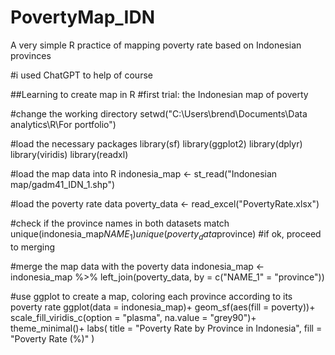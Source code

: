 # PovertyMap_IDN
A very simple R practice of mapping poverty rate based on Indonesian provinces

#i used ChatGPT to help of course

##Learning to create map in R
#first trial: the Indonesian map of poverty

#change the working directory
setwd("C:\Users\brend\Documents\Data analytics\R\For portfolio")

#load the necessary packages
library(sf)
library(ggplot2)
library(dplyr)
library(viridis)
library(readxl)

#load the map data into R
indonesia_map <- st_read("Indonesian map/gadm41_IDN_1.shp")

#load the poverty rate data
poverty_data <- read_excel("PovertyRate.xlsx")

#check if the province names in both datasets match
unique(indonesia_map$NAME_1)
unique(poverty_data$province)
#if ok, proceed to merging

#merge the map data with the poverty data
indonesia_map <- indonesia_map %>% 
  left_join(poverty_data, by = c("NAME_1" = "province"))

#use ggplot to create a map, coloring each province according to its poverty rate
ggplot(data = indonesia_map)+
  geom_sf(aes(fill = poverty))+
  scale_fill_viridis_c(option = "plasma", na.value = "grey90")+
  theme_minimal()+
  labs(
    title = "Poverty Rate by Province in Indonesia",
    fill = "Poverty Rate (%)"
  )
